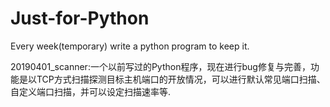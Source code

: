 # Just-for-Python
Every week(temporary) write a python program to keep it.

20190401_scanner:一个以前写过的Python程序，现在进行bug修复与完善，功能是以TCP方式扫描探测目标主机端口的开放情况，可以进行默认常见端口扫描、自定义端口扫描，并可以设定扫描速率等.
